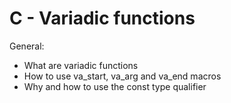 # C - Variadic functions

General:

* What are variadic functions
* How to use va_start, va_arg and va_end macros
* Why and how to use the const type qualifier